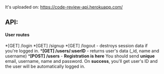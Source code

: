It's uploaded on: https://code-review-api.herokuapp.com/

## API:

#### User routes
*[GET] /login
*[GET] /signup
*[GET] /logout - destroys session data if you're logged in.
***[GET] /users/:userID** - returns user's data (_id, name and username)
***[POST] /users** - **Registration is here** You should send **unique** email, username, name and password. 
On **success**, you'll get user's ID and the user will be automatically logged in.
